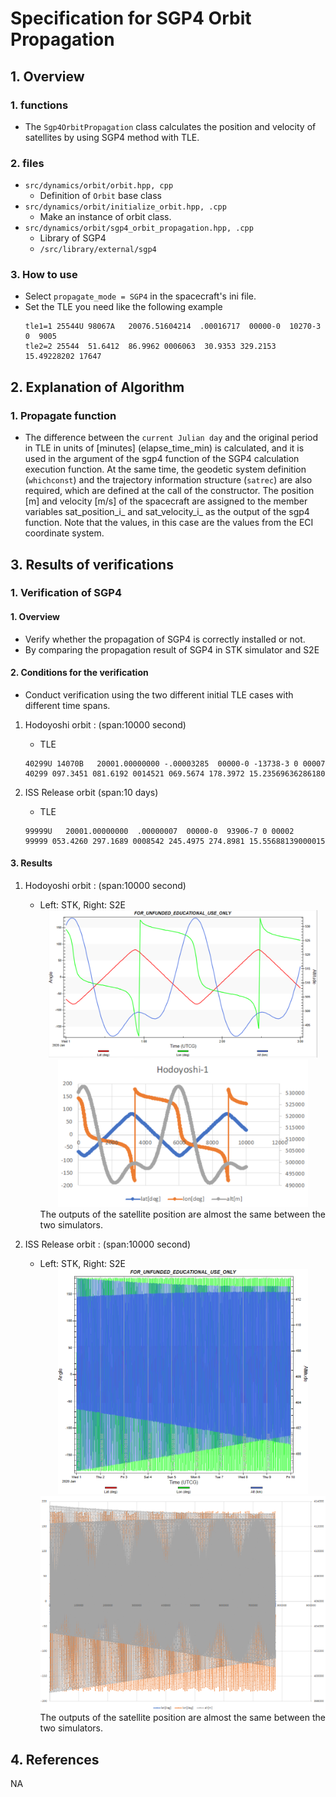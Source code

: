 # Specification for SGP4 Orbit Propagation

## 1.  Overview

### 1. functions
- The `Sgp4OrbitPropagation` class calculates the position and velocity of satellites by using SGP4 method with TLE.

### 2. files
- `src/dynamics/orbit/orbit.hpp, cpp`
  - Definition of `Orbit` base class
- `src/dynamics/orbit/initialize_orbit.hpp, .cpp`
  - Make an instance of orbit class.		
- `src/dynamics/orbit/sgp4_orbit_propagation.hpp, .cpp`
  - Library of SGP4
  - `/src/library/external/sgp4`

### 3. How to use
- Select `propagate_mode = SGP4` in the spacecraft's ini file.
- Set the TLE you need like the following example
  ```
  tle1=1 25544U 98067A   20076.51604214  .00016717  00000-0  10270-3 0  9005
  tle2=2 25544  51.6412  86.9962 0006063  30.9353 329.2153 15.49228202 17647
  ```

## 2. Explanation of Algorithm

### 1. Propagate function  
  - The difference between the `current Julian day` and the original period in TLE in units of [minutes] (elapse_time_min) is calculated, and it is used  in the argument of the sgp4 function of the SGP4 calculation execution function. At the same time, the geodetic system definition (`whichconst`) and the trajectory information structure (`satrec`) are also required, which are defined at the call of the constructor. The position [m] and velocity [m/s] of the spacecraft are assigned to the member variables sat_position_i_ and sat_velocity_i_ as the output of the sgp4 function. Note that the values, in this case are the values from the ECI coordinate system.

## 3. Results of verifications

### 1. Verification of SGP4

#### 1. Overview
- Verify whether the propagation of SGP4 is correctly installed or not.
- By comparing the propagation result of SGP4 in STK simulator and S2E

#### 2. Conditions for the verification
- Conduct verification using the two different initial TLE cases with different time spans.
1. Hodoyoshi orbit : (span:10000 second)
    - TLE
    ```
    40299U 14070B   20001.00000000 -.00003285  00000-0 -13738-3 0 00007
    40299 097.3451 081.6192 0014521 069.5674 178.3972 15.23569636286180
    ```

2. ISS Release orbit (span:10 days)
    - TLE
    ```
    99999U   20001.00000000  .00000007  00000-0  93906-7 0 00002
    99999 053.4260 297.1689 0008542 245.4975 274.8981 15.55688139000015
    ```

#### 3. Results
1. Hodoyoshi orbit : (span:10000 second)
    - Left: STK,  Right: S2E
      <div align="center">
          <img src="./figs/Verification_Hodoyoshi_stk.png" width = 430 alt="orbit_steptimesec_01">
          <img src="./figs/Verification_Hodoyoshi_s2e.png" width = 400 alt="orbit_steptimesec_01">
        </figure>
      </div>
      The outputs of the satellite position are almost the same between the two simulators.

2. ISS Release orbit : (span:10000 second)
    - Left: STK,  Right: S2E 
      <div align="center">
          <img src="./figs/Verification_ISS_stk.png" width = 400 alt="orbit_steptimesec_01">
          <img src="./figs/Verification_ISS_s2e.png" width = 480 alt="orbit_steptimesec_01">
        </figure>
      </div>
      The outputs of the satellite position are almost the same between the two simulators.

## 4. References
NA

